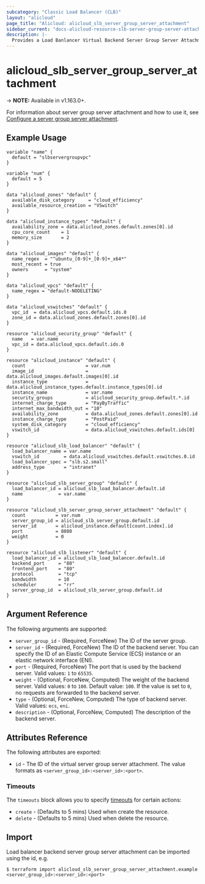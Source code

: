 ```yaml
---
subcategory: "Classic Load Balancer (CLB)"
layout: "alicloud"
page_title: "Alicloud: alicloud_slb_server_group_server_attachment"
sidebar_current: "docs-alicloud-resource-slb-server-group-server-attachment"
description: |-
  Provides a Load Banlancer Virtual Backend Server Group Server Attachment resource.
---
```


# alicloud\_slb\_server\_group\_server\_attachment

-> **NOTE:** Available in v1.163.0+.

For information about server group server attachment and how to use it, see [Configure a server group server attachment](https://www.alibabacloud.com/help/en/doc-detail/35218.html).

## Example Usage

```
variable "name" {
  default = "slbservergroupvpc"
}

variable "num" {
  default = 5
}

data "alicloud_zones" "default" {
  available_disk_category     = "cloud_efficiency"
  available_resource_creation = "VSwitch"
}

data "alicloud_instance_types" "default" {
  availability_zone = data.alicloud_zones.default.zones[0].id
  cpu_core_count    = 1
  memory_size       = 2
}

data "alicloud_images" "default" {
  name_regex  = "^ubuntu_[0-9]+_[0-9]+_x64*"
  most_recent = true
  owners      = "system"
}

data "alicloud_vpcs" "default" {
  name_regex = "default-NODELETING"
}

data "alicloud_vswitches" "default" {
  vpc_id  = data.alicloud_vpcs.default.ids.0
  zone_id = data.alicloud_zones.default.zones[0].id
}

resource "alicloud_security_group" "default" {
  name   = var.name
  vpc_id = data.alicloud_vpcs.default.ids.0
}

resource "alicloud_instance" "default" {
  count                      = var.num
  image_id                   = data.alicloud_images.default.images[0].id
  instance_type              = data.alicloud_instance_types.default.instance_types[0].id
  instance_name              = var.name
  security_groups            = alicloud_security_group.default.*.id
  internet_charge_type       = "PayByTraffic"
  internet_max_bandwidth_out = "10"
  availability_zone          = data.alicloud_zones.default.zones[0].id
  instance_charge_type       = "PostPaid"
  system_disk_category       = "cloud_efficiency"
  vswitch_id                 = data.alicloud_vswitches.default.ids[0]
}

resource "alicloud_slb_load_balancer" "default" {
  load_balancer_name = var.name
  vswitch_id         = data.alicloud_vswitches.default.vswitches.0.id
  load_balancer_spec = "slb.s2.small"
  address_type       = "intranet"
}

resource "alicloud_slb_server_group" "default" {
  load_balancer_id = alicloud_slb_load_balancer.default.id
  name             = var.name
}

resource "alicloud_slb_server_group_server_attachment" "default" {
  count           = var.num
  server_group_id = alicloud_slb_server_group.default.id
  server_id       = alicloud_instance.default[count.index].id
  port            = 8080
  weight          = 0
}

resource "alicloud_slb_listener" "default" {
  load_balancer_id = alicloud_slb_load_balancer.default.id
  backend_port     = "80"
  frontend_port    = "80"
  protocol         = "tcp"
  bandwidth        = 10
  scheduler        = "rr"
  server_group_id  = alicloud_slb_server_group.default.id
}
```

## Argument Reference

The following arguments are supported:

* `server_group_id` - (Required, ForceNew) The ID of the server group.
* `server_id` - (Required, ForceNew) The ID of the backend server. You can specify the ID of an Elastic Compute Service (ECS) instance or an elastic network interface (ENI).
* `port` - (Required, ForceNew) The port that is used by the backend server. Valid values: `1` to `65535`.
* `weight` - (Optional, ForceNew, Computed) The weight of the backend server. Valid values: `0` to `100`. Default value: `100`. If the value is set to `0`, no requests are forwarded to the backend server.
* `type` - (Optional, ForceNew, Computed) The type of backend server. Valid values: `ecs`, `eni`.
* `description` - (Optional, ForceNew, Computed) The description of the backend server.


## Attributes Reference

The following attributes are exported:

* `id` - The ID of the virtual server group server attachment. The value formats as `<server_group_id>:<server_id>:<port>`.

### Timeouts

The `timeouts` block allows you to specify [timeouts](https://www.terraform.io/docs/configuration-0-11/resources.html#timeouts) for certain actions:

* `create` - (Defaults to 5 mins) Used when create the resource.
* `delete` - (Defaults to 5 mins) Used when delete the resource.


## Import

Load balancer backend server group server attachment can be imported using the id, e.g.

```
$ terraform import alicloud_slb_server_group_server_attachment.example <server_group_id>:<server_id>:<port>
```
